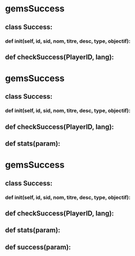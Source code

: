# gemsSuccess 
## class Success:

### def __init__(self, id, sid, nom, titre, desc, type, objectif):

## def checkSuccess(PlayerID, lang):

# gemsSuccess 
## class Success:

### def __init__(self, id, sid, nom, titre, desc, type, objectif):

## def checkSuccess(PlayerID, lang):

## def stats(param):

# gemsSuccess 
## class Success:

### def __init__(self, id, sid, nom, titre, desc, type, objectif):

## def checkSuccess(PlayerID, lang):

## def stats(param):

## def success(param):

